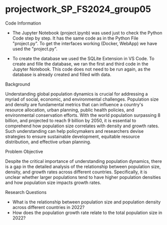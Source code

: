# projectwork_SP_FS2024_group05

Code Information

- The Jupyter Notebook (project.ipynb) was used just to check the Python Code step by step. It has the same code as in the Python File "project.py". To get the interfaces working (Docker, WebApp) we have used the "project.py".

- To create the database we used the SQLite Extension in VS Code. To create and fille the database, we ran the first and third code in the Jupyter Notebook. This code does not need to be run again, as the database is already created and filled with data.


Background

Understanding global population dynamics is crucial for addressing a myriad of social, economic, and environmental challenges. Population size and density are fundamental metrics that can influence a country's resource allocation, urban planning, public health policies, and environmental conservation efforts. With the world population surpassing 8 billion, and projected to reach 9 billion by 2050, it is essential to comprehend how population size correlates with density and growth rates. Such understanding can help policymakers and researchers devise strategies to ensure sustainable development, equitable resource distribution, and effective urban planning.

Problem Objective

Despite the critical importance of understanding population dynamics, there is a gap in the detailed analysis of the relationship between population size, density, and growth rates across different countries. Specifically, it is unclear whether larger populations tend to have higher population densities and how population size impacts growth rates. 

Research Questions

- What is the relationship between population size and population density across different countries in 2022?
- How does the population growth rate relate to the total population size in 2022?






